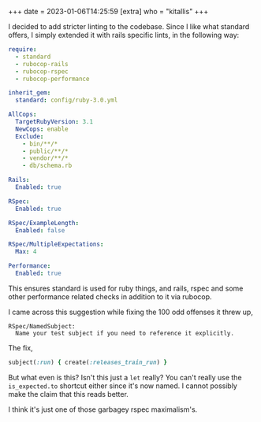 +++
date = 2023-01-06T14:25:59
[extra]
who = "kitallis"
+++

I decided to add stricter linting to the codebase. Since I like what standard offers, I simply extended it with rails specific lints, in the following way:

```yaml
require:
  - standard
  - rubocop-rails
  - rubocop-rspec
  - rubocop-performance

inherit_gem:
  standard: config/ruby-3.0.yml

AllCops:
  TargetRubyVersion: 3.1
  NewCops: enable
  Exclude:
    - bin/**/*
    - public/**/*
    - vendor/**/*
    - db/schema.rb

Rails:
  Enabled: true

RSpec:
  Enabled: true

RSpec/ExampleLength:
  Enabled: false

RSpec/MultipleExpectations:
  Max: 4

Performance:
  Enabled: true
```

This ensures standard is used for ruby things, and rails, rspec and some other performance related checks in addition to it via rubocop.

I came across this suggestion while fixing the 100 odd offenses it threw up,

```
RSpec/NamedSubject:
  Name your test subject if you need to reference it explicitly.
```

The fix,

```ruby
subject(:run) { create(:releases_train_run) }
```

But what even is this? Isn't this just a `let` really? You can't really use the `is_expected.to` shortcut either since it's now named. I cannot possibly make the claim that this reads better.

I think it's just one of those garbagey rspec maximalism's.
